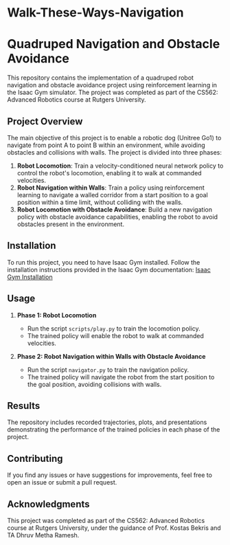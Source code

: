 # Walk-These-Ways-Navigation
# Quadruped Navigation and Obstacle Avoidance

This repository contains the implementation of a quadruped robot navigation and obstacle avoidance project using reinforcement learning in the Isaac Gym simulator. The project was completed as part of the CS562: Advanced Robotics course at Rutgers University.

## Project Overview

The main objective of this project is to enable a robotic dog (Unitree Go1) to navigate from point A to point B within an environment, while avoiding obstacles and collisions with walls. The project is divided into three phases:

1. **Robot Locomotion**: Train a velocity-conditioned neural network policy to control the robot's locomotion, enabling it to walk at commanded velocities.
2. **Robot Navigation within Walls**: Train a policy using reinforcement learning to navigate a walled corridor from a start position to a goal position within a time limit, without colliding with the walls.
3. **Robot Locomotion with Obstacle Avoidance**: Build a new navigation policy with obstacle avoidance capabilities, enabling the robot to avoid obstacles present in the environment.

## Installation

To run this project, you need to have Isaac Gym installed. Follow the installation instructions provided in the Isaac Gym documentation: [Isaac Gym Installation](https://developer.nvidia.com/isaac-gym)

## Usage

1. **Phase 1: Robot Locomotion**
   - Run the script `scripts/play.py` to train the locomotion policy.
   - The trained policy will enable the robot to walk at commanded velocities.

2. **Phase 2: Robot Navigation within Walls with Obstacle Avoidance**
   - Run the script `navigator.py` to train the navigation policy.
   - The trained policy will navigate the robot from the start position to the goal position, avoiding collisions with walls.

## Results

The repository includes recorded trajectories, plots, and presentations demonstrating the performance of the trained policies in each phase of the project.

## Contributing

If you find any issues or have suggestions for improvements, feel free to open an issue or submit a pull request.

## Acknowledgments

This project was completed as part of the CS562: Advanced Robotics course at Rutgers University, under the guidance of Prof. Kostas Bekris and TA Dhruv Metha Ramesh.
